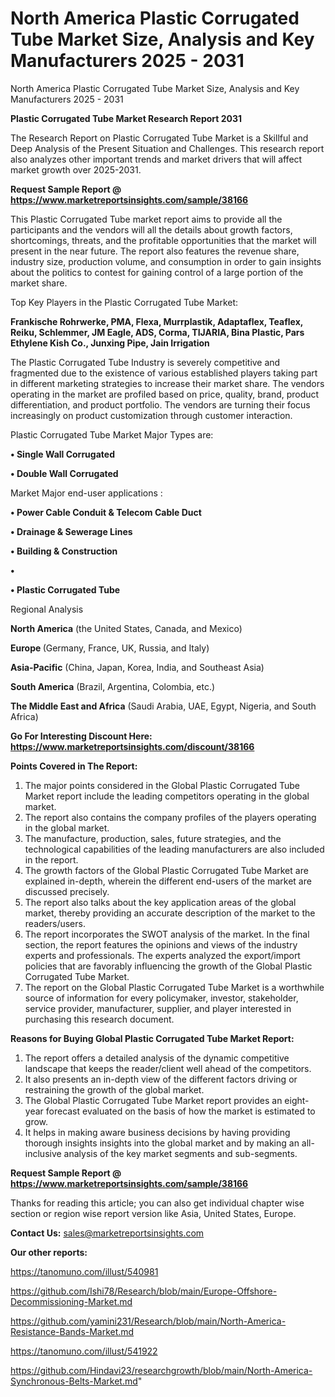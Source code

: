 # North America Plastic Corrugated Tube Market Size, Analysis and Key Manufacturers 2025 - 2031
North America Plastic Corrugated Tube Market Size, Analysis and Key Manufacturers 2025 - 2031

<strong>Plastic Corrugated Tube Market Research Report 2031</strong>

The Research Report on Plastic Corrugated Tube Market is a Skillful and Deep Analysis of the Present Situation and Challenges. This research report also analyzes other important trends and market drivers that will affect market growth over 2025-2031.

<strong>Request Sample Report @ <a href=https://www.marketreportsinsights.com/sample/38166>https://www.marketreportsinsights.com/sample/38166</a></strong>

This Plastic Corrugated Tube market report aims to provide all the participants and the vendors will all the details about growth factors, shortcomings, threats, and the profitable opportunities that the market will present in the near future. The report also features the revenue share, industry size, production volume, and consumption in order to gain insights about the politics to contest for gaining control of a large portion of the market share.

Top Key Players in the Plastic Corrugated Tube Market:

<strong>Frankische Rohrwerke, PMA, Flexa, Murrplastik, Adaptaflex, Teaflex, Reiku, Schlemmer, JM Eagle, ADS, Corma, TIJARIA, Bina Plastic, Pars Ethylene Kish Co., Junxing Pipe, Jain Irrigation</strong>

The Plastic Corrugated Tube Industry is severely competitive and fragmented due to the existence of various established players taking part in different marketing strategies to increase their market share. The vendors operating in the market are profiled based on price, quality, brand, product differentiation, and product portfolio. The vendors are turning their focus increasingly on product customization through customer interaction.

Plastic Corrugated Tube Market Major Types are:

<strong>•  Single Wall Corrugated

•  Double Wall Corrugated</strong>

Market Major end-user applications :

<strong>•  Power Cable Conduit & Telecom Cable Duct

•  Drainage & Sewerage Lines

•  Building & Construction

•  

•  Plastic Corrugated Tube</strong>

Regional Analysis

</u><strong><b>North America</b></strong> (the United States, Canada, and Mexico)

<strong><b>Europe </b></strong>(Germany, France, UK, Russia, and Italy)

<strong><b>Asia-Pacific</b></strong> (China, Japan, Korea, India, and Southeast Asia)

<strong><b>South America</b></strong> (Brazil, Argentina, Colombia, etc.)

<strong><b>The Middle East and Africa</b></strong> (Saudi Arabia, UAE, Egypt, Nigeria, and South Africa)

<strong>Go For Interesting Discount Here: <a href=https://www.marketreportsinsights.com/discount/38166>https://www.marketreportsinsights.com/discount/38166</a></strong>

<strong>Points Covered in The Report:</strong>
<ol>
  <li>The major points considered in the Global Plastic Corrugated Tube Market report include the leading competitors operating in the global market.</li>
  <li>The report also contains the company profiles of the players operating in the global market.</li>
  <li>The manufacture, production, sales, future strategies, and the technological capabilities of the leading manufacturers are also included in the report.</li>
  <li>The growth factors of the Global Plastic Corrugated Tube Market are explained in-depth, wherein the different end-users of the market are discussed precisely.</li>
  <li>The report also talks about the key application areas of the global market, thereby providing an accurate description of the market to the readers/users.</li>
  <li>The report incorporates the SWOT analysis of the market. In the final section, the report features the opinions and views of the industry experts and professionals. The experts analyzed the export/import policies that are favorably influencing the growth of the Global Plastic Corrugated Tube Market.</li>
  <li>The report on the Global Plastic Corrugated Tube Market is a worthwhile source of information for every policymaker, investor, stakeholder, service provider, manufacturer, supplier, and player interested in purchasing this research document.</li>
</ol>
<strong>Reasons for Buying Global Plastic Corrugated Tube Market Report:</strong>

<ol>
  <li>The report offers a detailed analysis of the dynamic competitive landscape that keeps the reader/client well ahead of the competitors.</li>
  <li>It also presents an in-depth view of the different factors driving or restraining the growth of the global market.</li>
  <li>The Global Plastic Corrugated Tube Market report provides an eight-year forecast evaluated on the basis of how the market is estimated to grow.</li>
  <li>It helps in making aware business decisions by having providing thorough insights insights into the global market and by making an all-inclusive analysis of the key market segments and sub-segments.</li>
</ol>
<strong>Request Sample Report @ <a href=https://www.marketreportsinsights.com/sample/38166>https://www.marketreportsinsights.com/sample/38166</a></strong>


Thanks for reading this article; you can also get individual chapter wise section or region wise report version like Asia, United States, Europe.

<strong>Contact Us:</strong>
sales@marketreportsinsights.com

<strong>Our other reports:</strong>

<a href=https://tanomuno.com/illust/540981>https://tanomuno.com/illust/540981</a>

<a href=https://github.com/Ishi78/Research/blob/main/Europe-Offshore-Decommissioning-Market.md>https://github.com/Ishi78/Research/blob/main/Europe-Offshore-Decommissioning-Market.md</a>

<a href=https://github.com/yamini231/Research/blob/main/North-America-Resistance-Bands-Market.md>https://github.com/yamini231/Research/blob/main/North-America-Resistance-Bands-Market.md</a>

<a href=https://tanomuno.com/illust/541922>https://tanomuno.com/illust/541922</a>

<a href=https://github.com/Hindavi23/researchgrowth/blob/main/North-America-Synchronous-Belts-Market.md>https://github.com/Hindavi23/researchgrowth/blob/main/North-America-Synchronous-Belts-Market.md</a>"
